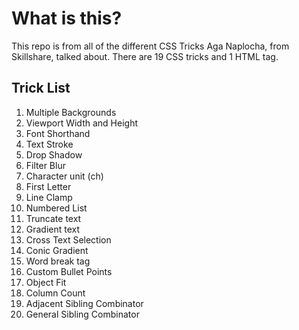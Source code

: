 # What is this?

This repo is from all of the different CSS Tricks Aga Naplocha, from Skillshare, talked about. There are 19 CSS tricks and 1 HTML tag.

## Trick List

1. Multiple Backgrounds
2. Viewport Width and Height
3. Font Shorthand
4. Text Stroke
5. Drop Shadow
6. Filter Blur
7. Character unit (ch)
8. First Letter
9. Line Clamp
10. Numbered List
11. Truncate text
12. Gradient text
13. Cross Text Selection
14. Conic Gradient
15. Word break tag
16. Custom Bullet Points
17. Object Fit
18. Column Count
19. Adjacent Sibling Combinator
20. General Sibling Combinator
